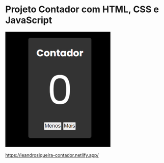 # Projeto Contador com HTML, CSS e JavaScript

![alt text](assets/img/snapshot-contador-app.png)

https://leandrosiqueira-contador.netlify.app/
